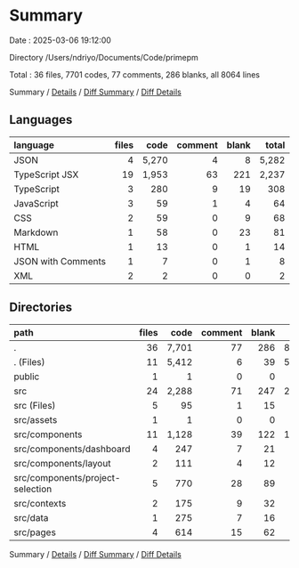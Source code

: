 # Summary

Date : 2025-03-06 19:12:00

Directory /Users/ndriyo/Documents/Code/primepm

Total : 36 files,  7701 codes, 77 comments, 286 blanks, all 8064 lines

Summary / [Details](details.md) / [Diff Summary](diff.md) / [Diff Details](diff-details.md)

## Languages
| language | files | code | comment | blank | total |
| :--- | ---: | ---: | ---: | ---: | ---: |
| JSON | 4 | 5,270 | 4 | 8 | 5,282 |
| TypeScript JSX | 19 | 1,953 | 63 | 221 | 2,237 |
| TypeScript | 3 | 280 | 9 | 19 | 308 |
| JavaScript | 3 | 59 | 1 | 4 | 64 |
| CSS | 2 | 59 | 0 | 9 | 68 |
| Markdown | 1 | 58 | 0 | 23 | 81 |
| HTML | 1 | 13 | 0 | 1 | 14 |
| JSON with Comments | 1 | 7 | 0 | 1 | 8 |
| XML | 2 | 2 | 0 | 0 | 2 |

## Directories
| path | files | code | comment | blank | total |
| :--- | ---: | ---: | ---: | ---: | ---: |
| . | 36 | 7,701 | 77 | 286 | 8,064 |
| . (Files) | 11 | 5,412 | 6 | 39 | 5,457 |
| public | 1 | 1 | 0 | 0 | 1 |
| src | 24 | 2,288 | 71 | 247 | 2,606 |
| src (Files) | 5 | 95 | 1 | 15 | 111 |
| src/assets | 1 | 1 | 0 | 0 | 1 |
| src/components | 11 | 1,128 | 39 | 122 | 1,289 |
| src/components/dashboard | 4 | 247 | 7 | 21 | 275 |
| src/components/layout | 2 | 111 | 4 | 12 | 127 |
| src/components/project-selection | 5 | 770 | 28 | 89 | 887 |
| src/contexts | 2 | 175 | 9 | 32 | 216 |
| src/data | 1 | 275 | 7 | 16 | 298 |
| src/pages | 4 | 614 | 15 | 62 | 691 |

Summary / [Details](details.md) / [Diff Summary](diff.md) / [Diff Details](diff-details.md)